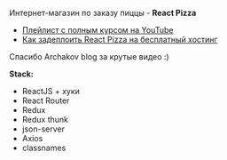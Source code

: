Интернет-магазин по заказу пиццы - **React Pizza**

- [Плейлист с полным курсом на YouTube](https://www.youtube.com/watch?v=bziVFvq8cLQ&list=PL0FGkDGJQjJFMRmP7wZ771m1Nx-m2_qXq)
- [Как задеплоить React Pizza на бесплатный хостинг](https://www.youtube.com/watch?v=-pJN9faoa8E&t=1951s)

Спасибо Archakov blog за крутые видео :)

**Stack:**

- ReactJS + хуки
- React Router
- Redux
- Redux thunk
- json-server
- Axios
- classnames
